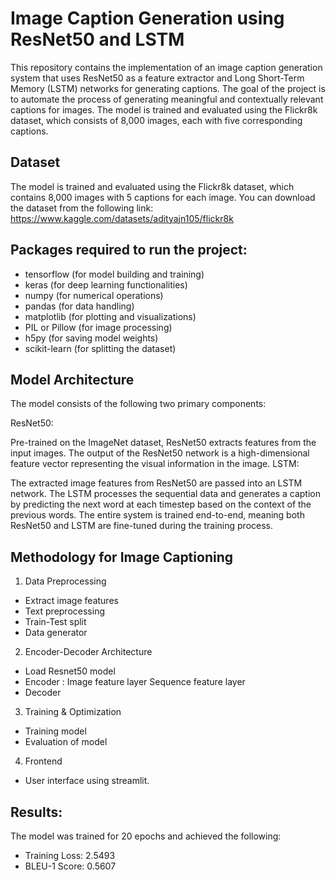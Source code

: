 # Image Caption Generation using ResNet50 and LSTM
This repository contains the implementation of an image caption generation system that uses ResNet50 as a feature extractor and Long Short-Term Memory (LSTM) networks for generating captions. The goal of the project is to automate the process of generating meaningful and contextually relevant captions for images. The model is trained and evaluated using the Flickr8k dataset, which consists of 8,000 images, each with five corresponding captions.

## Dataset
The model is trained and evaluated using the Flickr8k dataset, which contains 8,000 images with 5 captions for each image. You can download the dataset from the following link:
https://www.kaggle.com/datasets/adityajn105/flickr8k

## Packages required to run the project:

- tensorflow (for model building and training)
- keras (for deep learning functionalities)
- numpy (for numerical operations)
- pandas (for data handling)
- matplotlib (for plotting and visualizations)
- PIL or Pillow (for image processing)
- h5py (for saving model weights)
- scikit-learn (for splitting the dataset)

## Model Architecture
The model consists of the following two primary components:

ResNet50:

Pre-trained on the ImageNet dataset, ResNet50 extracts features from the input images.
The output of the ResNet50 network is a high-dimensional feature vector representing the visual information in the image.
LSTM:

The extracted image features from ResNet50 are passed into an LSTM network.
The LSTM processes the sequential data and generates a caption by predicting the next word at each timestep based on the context of the previous words.
The entire system is trained end-to-end, meaning both ResNet50 and LSTM are fine-tuned during the training process.

## Methodology for Image Captioning
1. Data Preprocessing
- Extract image features
- Text preprocessing
- Train-Test split
- Data generator
2. Encoder-Decoder Architecture
- Load Resnet50 model
- Encoder : Image feature layer Sequence feature layer
- Decoder
3. Training & Optimization
- Training model
- Evaluation of model
4. Frontend
- User interface using streamlit.
## Results:
The model was trained for 20 epochs and achieved the following:
- Training Loss: 2.5493
- BLEU-1 Score: 0.5607
